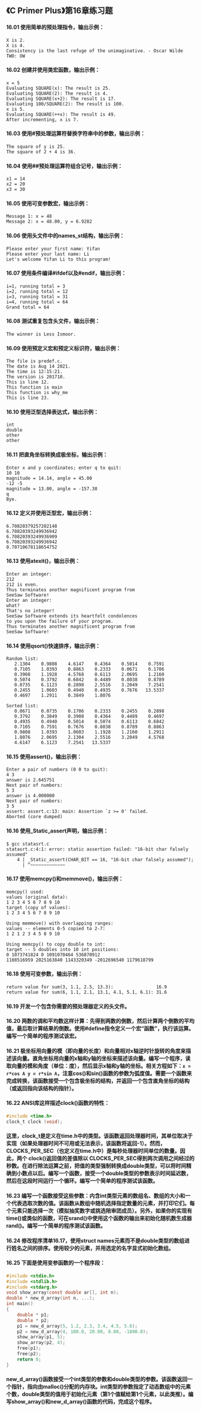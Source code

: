 ## 《C Primer Plus》第16章练习题

#### 16.01 使用简单的预处理指令，输出示例：

```
X is 2.
X is 4.
Consistency is the last refuge of the unimaginative. - Oscar Wilde
TWO: OW
```

#### 16.02 创建并使用类宏函数，输出示例：

```
x = 5
Evaluating SQUARE(x): The result is 25.
Evaluating SQUARE(2): The result is 4.
Evaluating SQUARE(x+2): The result is 17.
Evaluating 100/SQUARE(2): The result is 100.
x is 5.
Evaluating SQUARE(++x): The result is 49.
After incrementing, x is 7.
```

#### 16.03 使用#预处理运算符替换字符串中的参数，输出示例：

```
The square of y is 25.
The square of 2 + 4 is 36.
```

#### 16.04 使用##预处理运算符组合记号，输出示例：

```
x1 = 14
x2 = 20
x3 = 30
```

#### 16.05 使用可变参数宏，输出示例：

```
Message 1: x = 48
Message 2: x = 48.00, y = 6.9282
```

#### 16.06 使用头文件中的names_st结构，输出示例：

```
Please enter your first name: Yifan
Please enter your last name: Li
Let's welcome Yifan Li to this program!
```

#### 16.07 使用条件编译#ifdef以及#endif，输出示例：

```
i=1, running total = 3
i=2, running total = 12
i=3, running total = 31
i=4, running total = 64
Grand total = 64
```

#### 16.08 测试重复包含头文件，输出示例：

```
The winner is Less Ismoor.
```

#### 16.09 使用预定义宏和预定义标识符，输出示例：

```
The file is predef.c.
The date is Aug 14 2021.
The time is 12:15:21.
The version is 201710.
This is line 12.
This function is main
This function is why_me
This is line 23.
```

#### 16.10 使用泛型选择表达式，输出示例：

```
int
double
other
other
```

#### 16.11 把直角坐标转换成极坐标，输出示例：

```
Enter x and y coordinates; enter q to quit:
10 10
magnitude = 14.14, angle = 45.00
-12 -5
magnitude = 13.00, angle = -157.38
q
Bye.
```

#### 16.12 定义并使用泛型宏，输出示例：

```
6.70820379257202148
6.70820393249936942
6.70820393249936909
6.70820393249936942
0.70710678118654752
```

#### 16.13 使用atexit()，输出示例：

```
Enter an integer:
212
212 is even.
Thus terminates another magnificent program from
SeeSaw Software!
Enter an integer:
what?
That's no integer!
SeeSaw Software extends its heartfelt condolences
to you upon the failure of your program.
Thus terminates another magnificent program from
SeeSaw Software!
```

#### 16.14 使用qsort()快速排序，输出示例：

```
Random list:
   2.1304    0.9808    4.6147    0.4364    0.5014    0.7591 
   0.7105    1.0393    0.8863    0.2333    0.0671    0.1706 
   0.3908    1.1928    4.5768    0.6113    2.0695    1.2160 
   0.5074    0.3792    0.6842    0.4489    0.8038    0.8789 
   0.0735    6.1123    0.2898    2.5516    3.2049    7.2541 
   0.2455    1.0603    0.4940    0.4935    0.7676   13.5337 
   0.4697    1.2911    0.3849    1.8076 

Sorted list:
   0.0671    0.0735    0.1706    0.2333    0.2455    0.2898 
   0.3792    0.3849    0.3908    0.4364    0.4489    0.4697 
   0.4935    0.4940    0.5014    0.5074    0.6113    0.6842 
   0.7105    0.7591    0.7676    0.8038    0.8789    0.8863 
   0.9808    1.0393    1.0603    1.1928    1.2160    1.2911 
   1.8076    2.0695    2.1304    2.5516    3.2049    4.5768 
   4.6147    6.1123    7.2541   13.5337
```

#### 16.15 使用assert()，输出示例：

```
Enter a pair of numbers (0 0 to quit):
4 3
answer is 2.645751
Next pair of numbers:
5 3
answer is 4.000000
Next pair of numbers:
3 5
assert: assert.c:13: main: Assertion `z >= 0' failed.
Aborted (core dumped)
```

#### 16.16 使用_Static_assert声明，输出示例：

```
$ gcc statasrt.c 
statasrt.c:4:1: error: static assertion failed: "16-bit char falsely assumed"
    4 | _Static_assert(CHAR_BIT == 16, "16-bit char falsely assumed");
      | ^~~~~~~~~~~~~~
```

#### 16.17 使用memcpy()和memmove()，输出示例：

```
memcpy() used:
values (original data): 
1 2 3 4 5 6 7 8 9 10 
target (copy of values):
1 2 3 4 5 6 7 8 9 10 

Using memmove() with overlapping ranges:
values -- elements 0-5 copied to 2-7:
1 2 1 2 3 4 5 8 9 10 

Using memcpy() to copy double to int:
target -- 5 doubles into 10 int positions:
0 1073741824 0 1091070464 536870912 
1108516959 2025163840 1143320349 -2012696540 1179618799 
```

#### 16.18 使用可变参数，输出示例：

```
return value for sum(3, 1.1, 2.5, 13.3):                16.9
return value for sum(6, 1.1, 2.1, 13.1, 4.1, 5.1, 6.1): 31.6
```

#### 16.19 开发一个包含你需要的预处理器定义的头文件。

#### 16.20 两数的调和平均数这样计算：先得到两数的倒数，然后计算两个倒数的平均值，最后取计算结果的倒数。使用#define指令定义一个宏“函数”，执行该运算。编写一个简单的程序测试该宏。

#### 16.21 极坐标用向量的模（即向量的长度）和向量相对x轴逆时针旋转的角度来描述该向量。直角坐标用向量的x轴和y轴的坐标来描述该向量。编写一个程序，读取向量的模和角度（单位：度），然后显示x轴和y轴的坐标。相关方程如下：`x = r*cos A y = r*sin A`，注意cos()和sin()函数的参数为弧度值。需要一个函数来完成转换，该函数接受一个包含极坐标的结构，并返回一个包含直角坐标的结构（或返回指向该结构的指针）。

#### 16.22 ANSI库这样描述clock()函数的特性：

```c
#include <time.h>
clock_t clock (void);
```

#### 这里，clock_t是定义在time.h中的类型。该函数返回处理器时间，其单位取决于实现（如果处理器时间不可用或无法表示，该函数将返回-1）。然而，CLOCKS_PER_SEC（也定义在time.h中）是每秒处理器时间单位的数量。因此，两个 clock()返回值的差值除以 CLOCKS_PER_SEC得到两次调用之间经过的秒数。在进行除法运算之前，把值的类型强制转换成double类型，可以将时间精确到小数点以后。编写一个函数，接受一个double类型的参数表示时间延迟数，然后在这段时间运行一个循环。编写一个简单的程序测试该函数。

#### 16.23 编写一个函数接受这些参数：内含int类型元素的数组名、数组的大小和一个代表选取次数的值。该函数从数组中随机选择指定数量的元素，并打印它们。每个元素只能选择一次（模拟抽奖数字或挑选陪审团成员）。另外，如果你的实现有time()或类似的函数，可在srand()中使用这个函数的输出来初始化随机数生成器rand()。编写一个简单的程序测试该函数。

#### 16.24 修改程序清单16.17，使用struct names元素而不是double类型的数组进行姓名之间的排序。使用较少的元素，并用选定的名字显式初始化数组。

#### 16.25 下面是使用变参函数的一个程序段：

```c
#include <stdio.h>
#include <stdlib.h>
#include <stdarg.h>
void show_array(const double ar[], int n);
double * new_d_array(int n, ...);
int main()
{
    double * p1;
    double * p2;
    p1 = new_d_array(5, 1.2, 2.3, 3.4, 4.5, 5.6);
    p2 = new_d_array(4, 100.0, 20.00, 8.08, -1890.0);
    show_array(p1, 5);
    show_array(p2, 4);
    free(p1);
    free(p2);
    return 0;
}
```

#### new_d_array()函数接受一个int类型的参数和double类型的参数。该函数返回一个指针，指向由malloc()分配的内存块。int类型的参数指定了动态数组中的元素个数，double类型的值用于初始化元素（第1个值赋给第1个元素，以此类推）。编写show_array()和new_d_array()函数的代码，完成这个程序。